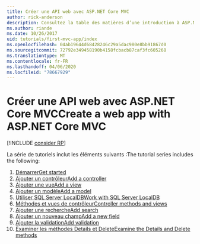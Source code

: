 ```yaml
---
title: Créer une API web avec ASP.NET Core MVC
author: rick-anderson
description: Consultez la table des matières d’une introduction à ASP.NET Core MVC.
ms.author: riande
ms.date: 10/26/2017
uid: tutorials/first-mvc-app/index
ms.openlocfilehash: 04ab19644d68428246c29a5dac980e8bb91867d0
ms.sourcegitcommit: 72792e349458190b4158fcbacb87caf3fc605268
ms.translationtype: MT
ms.contentlocale: fr-FR
ms.lasthandoff: 04/06/2020
ms.locfileid: "78667929"
---
```

# <a name="create-a-web-app-with-aspnet-core-mvc"></a><span data-ttu-id="ce93f-103">Créer une API web avec ASP.NET Core MVC</span><span class="sxs-lookup"><span data-stu-id="ce93f-103">Create a web app with ASP.NET Core MVC</span></span>

[!INCLUDE [consider RP](~/includes/razor.md)]

<span data-ttu-id="ce93f-104">La série de tutoriels inclut les éléments suivants :</span><span class="sxs-lookup"><span data-stu-id="ce93f-104">The tutorial series includes the following:</span></span>

1. [<span data-ttu-id="ce93f-105">Démarrer</span><span class="sxs-lookup"><span data-stu-id="ce93f-105">Get started</span></span>](start-mvc.md)
1. [<span data-ttu-id="ce93f-106">Ajouter un contrôleur</span><span class="sxs-lookup"><span data-stu-id="ce93f-106">Add a controller</span></span>](adding-controller.md)
1. [<span data-ttu-id="ce93f-107">Ajouter une vue</span><span class="sxs-lookup"><span data-stu-id="ce93f-107">Add a view</span></span>](adding-view.md)
1. [<span data-ttu-id="ce93f-108">Ajouter un modèle</span><span class="sxs-lookup"><span data-stu-id="ce93f-108">Add a model</span></span>](adding-model.md)
1. [<span data-ttu-id="ce93f-109">Utiliser SQL Server LocalDB</span><span class="sxs-lookup"><span data-stu-id="ce93f-109">Work with SQL Server LocalDB</span></span>](working-with-sql.md)
1. [<span data-ttu-id="ce93f-110">Méthodes et vues de contrôleur</span><span class="sxs-lookup"><span data-stu-id="ce93f-110">Controller methods and views</span></span>](controller-methods-views.md)
1. [<span data-ttu-id="ce93f-111">Ajouter une recherche</span><span class="sxs-lookup"><span data-stu-id="ce93f-111">Add search</span></span>](search.md)
1. [<span data-ttu-id="ce93f-112">Ajouter un nouveau champ</span><span class="sxs-lookup"><span data-stu-id="ce93f-112">Add a new field</span></span>](new-field.md)
1. [<span data-ttu-id="ce93f-113">Ajouter la validation</span><span class="sxs-lookup"><span data-stu-id="ce93f-113">Add validation</span></span>](validation.md)
1. [<span data-ttu-id="ce93f-114">Examiner les méthodes Details et Delete</span><span class="sxs-lookup"><span data-stu-id="ce93f-114">Examine the Details and Delete methods</span></span>](details.md)
